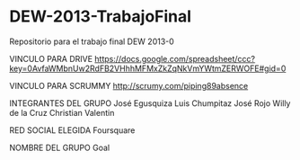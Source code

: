 DEW-2013-TrabajoFinal
=====================

Repositorio para el trabajo final DEW 2013-0



VINCULO PARA DRIVE
https://docs.google.com/spreadsheet/ccc?key=0AvfaWMbnUw2RdFB2VHhhMFMxZkZqNkVmYWtmZERWOFE#gid=0


VINCULO PARA SCRUMMY
http://scrumy.com/piping89absence


INTEGRANTES DEL GRUPO
José Egusquiza
Luis Chumpitaz
José Rojo
Willy de la Cruz
Christian Valentin


RED SOCIAL ELEGIDA
Foursquare


NOMBRE DEL GRUPO
Goal
